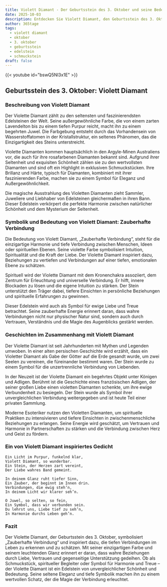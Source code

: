 ```yaml
---
title: Violett Diamant - Der Geburtsstein des 3. Oktober und seine Bedeutung
date: 2025-10-03
description: Entdecken Sie Violett Diamant, den Geburtsstein des 3. Oktober, der Zauberhafte Verbindung symbolisiert. Seine Symbolik und Geschichte werden Sie inspirieren.
author: 365tage
tags:
  - violett diamant
  - oktober
  - 3. oktober
  - geburtsstein
  - edelstein
  - schmuckstein
draft: false
---
```


{{< youtube id="bswQ5Nl3x1E" >}}

## Geburtsstein des 3. Oktober: Violett Diamant

### Beschreibung von Violett Diamant

Der Violette Diamant zählt zu den seltensten und faszinierendsten Edelsteinen der Welt. Seine außergewöhnliche Farbe, die von einem zarten Lavendelton bis zu einem tiefen Purpur reicht, macht ihn zu einem begehrten Juwel. Die Farbgebung entsteht durch das Vorhandensein von Wasserstoffatomen in der Kristallstruktur, ein seltenes Phänomen, das die Einzigartigkeit des Steins unterstreicht.

Violette Diamanten kommen hauptsächlich in den Argyle-Minen Australiens vor, die auch für ihre rosafarbenen Diamanten bekannt sind. Aufgrund ihrer Seltenheit und exquisiten Schönheit zählen sie zu den wertvollsten Diamanten und sind oft ein Highlight in exklusiven Schmuckstücken. Ihre Brillanz und Härte, typisch für Diamanten, kombiniert mit ihrer faszinierenden Farbe, machen sie zu einem Symbol für Eleganz und Außergewöhnlichkeit.

Die magische Ausstrahlung des Violetten Diamanten zieht Sammler, Juweliere und Liebhaber von Edelsteinen gleichermaßen in ihren Bann. Dieser Edelstein verkörpert die perfekte Harmonie zwischen natürlicher Schönheit und dem Mysterium der Seltenheit.

### Symbolik und Bedeutung von Violett Diamant: Zauberhafte Verbindung

Die Bedeutung von Violett Diamant, „Zauberhafte Verbindung“, steht für die einzigartige Harmonie und tiefe Verbindung zwischen Menschen, Ideen oder spirituellen Ebenen. Seine violette Farbe symbolisiert Intuition, Spiritualität und die Kraft der Liebe. Der Violette Diamant inspiriert dazu, Beziehungen zu vertiefen und Verbindungen auf einer tiefen, emotionalen Ebene zu schätzen.

Spirituell wird der Violette Diamant mit dem Kronenchakra assoziiert, dem Zentrum für Erleuchtung und universelle Verbindung. Er hilft, innere Blockaden zu lösen und die eigene Intuition zu stärken. Der Stein unterstützt den Träger dabei, tiefere Einsichten in persönliche Beziehungen und spirituelle Erfahrungen zu gewinnen.

Dieser Edelstein wird auch als Symbol für ewige Liebe und Treue betrachtet. Seine zauberhafte Energie erinnert daran, dass wahre Verbindungen nicht nur physischer Natur sind, sondern auch durch Vertrauen, Verständnis und die Magie des Augenblicks gestärkt werden.

### Geschichten im Zusammenhang mit Violett Diamant

Der Violette Diamant ist seit Jahrhunderten mit Mythen und Legenden umwoben. In einer alten persischen Geschichte wird erzählt, dass ein Violetter Diamant als Gabe der Götter auf die Erde gesandt wurde, um zwei Seelen zu vereinen, die füreinander bestimmt waren. Der Stein wurde zu einem Symbol für die unzertrennliche Verbindung von Liebenden.

In der Neuzeit ist der Violette Diamant ein begehrtes Objekt unter Königen und Adligen. Berühmt ist die Geschichte eines französischen Adligen, der seiner großen Liebe einen violetten Diamanten schenkte, um ihre ewige Verbundenheit zu besiegeln. Der Stein wurde als Symbol ihrer unvergleichlichen Verbindung weitergegeben und ist heute Teil einer privaten Sammlung.

Moderne Esoteriker nutzen den Violetten Diamanten, um spirituelle Praktiken zu intensivieren und tiefere Einsichten in zwischenmenschliche Beziehungen zu erlangen. Seine Energie wird geschätzt, um Vertrauen und Harmonie in Partnerschaften zu stärken und die Verbindung zwischen Herz und Geist zu fördern.

### Ein von Violett Diamant inspiriertes Gedicht

```
Ein Licht im Purpur, funkelnd klar,  
Violett Diamant, so wunderbar.  
Ein Stein, der Herzen zart vereint,  
Der Liebe wahres Band gemeint.  

In deinem Glanz ruht tiefer Sinn,  
Ein Zauber, der beginnt im Innen drin.  
Verbindungen, die ewig steh’n,  
In deinem Licht wir klarer seh’n.  

O Juwel, so selten, so fein,  
Ein Symbol, dass wir verbunden sein.  
Du lehrst uns, Liebe tief zu seh’n,  
In Harmonie durchs Leben geh’n.  
```

### Fazit

Der Violette Diamant, der Geburtsstein des 3. Oktober, symbolisiert „Zauberhafte Verbindung“ und inspiriert dazu, die tiefen Verbindungen im Leben zu erkennen und zu schätzen. Mit seiner einzigartigen Farbe und seinem leuchtenden Glanz erinnert er daran, dass wahre Beziehungen durch Liebe, Vertrauen und gegenseitige Unterstützung gedeihen. Ob als Schmuckstück, spiritueller Begleiter oder Symbol für Harmonie und Treue – der Violette Diamant ist ein Edelstein von unvergleichlicher Schönheit und Bedeutung. Seine seltene Eleganz und tiefe Symbolik machen ihn zu einem wertvollen Schatz, der die Magie der Verbindung erleuchtet.